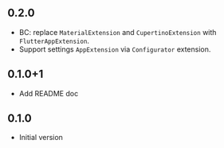 ## 0.2.0
- BC: replace `MaterialExtension` and `CupertinoExtension` with `FlutterAppExtension`.
- Support settings `AppExtension` via `Configurator` extension.

## 0.1.0+1
- Add README doc

## 0.1.0
- Initial version

